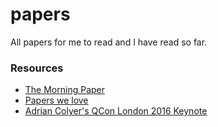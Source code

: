 # papers
All papers for me to read and I have read so far.

### Resources
- [The Morning Paper](http://blog.acolyer.org/)
- [Papers we love](https://github.com/papers-we-love/papers-we-love)
- [Adrian Colyer's QCon London 2016 Keynote](https://gist.github.com/acolyer/e31a7421e210832c5ae9)
